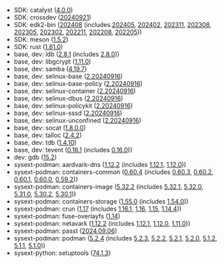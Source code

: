 - SDK: catalyst ([4.0.0](https://gitweb.gentoo.org/proj/catalyst.git/log/?h=4.0.0))
- SDK: crossdev ([20240921](https://gitweb.gentoo.org/proj/crossdev.git/log/?h=20240921))
- SDK: edk2-bin ([202408](https://github.com/tianocore/edk2/releases/tag/edk2-stable202408) (includes [202405](https://github.com/tianocore/edk2/releases/tag/edk2-stable202405), [202402](https://github.com/tianocore/edk2/releases/tag/edk2-stable202402), [202311](https://github.com/tianocore/edk2/releases/tag/edk2-stable202311), [202308](https://github.com/tianocore/edk2/releases/tag/edk2-stable202308), [202305](https://github.com/tianocore/edk2/releases/tag/edk2-stable202305), [202302](https://github.com/tianocore/edk2/releases/tag/edk2-stable202302), [202211](https://github.com/tianocore/edk2/releases/tag/edk2-stable202211), [202208](https://github.com/tianocore/edk2/releases/tag/edk2-stable202208), [202205](https://github.com/tianocore/edk2/releases/tag/edk2-stable202205)))
- SDK: meson ([1.5.2](https://github.com/mesonbuild/meson/commits/1.5.2/))
- SDK: rust ([1.81.0](https://blog.rust-lang.org/2024/09/05/Rust-1.81.0.html))
- base, dev: ldb ([2.8.1](https://gitlab.com/samba-team/samba/-/commit/6ca4df6374136d1d205de689618dc8fce5177d14) (includes [2.8.0](https://gitlab.com/samba-team/samba/-/commit/94f11c3c21bc3b8a34d376ab99becd2c6260af62)))
- base, dev: libgcrypt ([1.11.0](https://dev.gnupg.org/T7165))
- base, dev: samba ([4.19.7](https://gitlab.com/samba-team/samba/-/blob/bce5c475d12fb75619bc85d176bfd40420b4fce8/WHATSNEW.txt))
- base, dev: selinux-base ([2.20240916](https://github.com/SELinuxProject/refpolicy/releases/tag/RELEASE_2_20240916))
- base, dev: selinux-base-policy ([2.20240916](https://github.com/SELinuxProject/refpolicy/releases/tag/RELEASE_2_20240916))
- base, dev: selinux-container ([2.20240916](https://github.com/SELinuxProject/refpolicy/releases/tag/RELEASE_2_20240916))
- base, dev: selinux-dbus ([2.20240916](https://github.com/SELinuxProject/refpolicy/releases/tag/RELEASE_2_20240916))
- base, dev: selinux-policykit ([2.20240916](https://github.com/SELinuxProject/refpolicy/releases/tag/RELEASE_2_20240916))
- base, dev: selinux-sssd ([2.20240916](https://github.com/SELinuxProject/refpolicy/releases/tag/RELEASE_2_20240916))
- base, dev: selinux-unconfined ([2.20240916](https://github.com/SELinuxProject/refpolicy/releases/tag/RELEASE_2_20240916))
- base, dev: socat ([1.8.0.0](https://repo.or.cz/socat.git/blob/2da070164d454971d5c970b5278e645051f0d0f7:/CHANGES))
- base, dev: talloc ([2.4.2](https://gitlab.com/samba-team/samba/-/commit/f28966c1638806a5af1fa4e451b668af638491ce))
- base, dev: tdb ([1.4.10](https://gitlab.com/samba-team/samba/-/commit/5032ab712c6e9d6562cd10b1d840d2ee052d1d16))
- base, dev: tevent ([0.16.1](https://gitlab.com/samba-team/samba/-/commit/0ba05d5bbb1788b0b8cee26748bcda0c90c48baa) (includes [0.16.0](https://gitlab.com/samba-team/samba/-/commit/acd9248b13cba06d5b748f17aa9bc5d62079d9cc)))
- dev: gdb ([15.2](https://lists.gnu.org/archive/html/info-gnu/2024-09/msg00011.html))
- sysext-podman: aardvark-dns ([1.12.2](https://github.com/containers/aardvark-dns/releases/tag/v1.12.2) (includes [1.12.1](https://github.com/containers/aardvark-dns/releases/tag/v1.12.1), [1.12.0](https://github.com/containers/aardvark-dns/releases/tag/v1.12.0)))
- sysext-podman: containers-common ([0.60.4](https://github.com/containers/common/releases/tag/v0.60.4) (includes [0.60.3](https://github.com/containers/common/releases/tag/v0.60.3), [0.60.2](https://github.com/containers/common/releases/tag/v0.60.2), [0.60.1](https://github.com/containers/common/releases/tag/v0.60.1), [0.60.0](https://github.com/containers/common/releases/tag/v0.60.0), [0.59.2](https://github.com/containers/common/releases/tag/v0.59.2)))
- sysext-podman: containers-image ([5.32.2](https://github.com/containers/image/releases/tag/v5.32.2) (includes [5.32.1](https://github.com/containers/image/releases/tag/v5.32.1), [5.32.0](https://github.com/containers/image/releases/tag/v5.32.0), [5.31.0](https://github.com/containers/image/releases/tag/v5.31.0), [5.30.2](https://github.com/containers/image/releases/tag/v5.30.2), [5.30.1](https://github.com/containers/image/releases/tag/v5.30.1)))
- sysext-podman: containers-storage ([1.55.0](https://github.com/containers/storage/releases/tag/v1.55.0) (includes [1.54.0](https://github.com/containers/storage/releases/tag/v1.54.0)))
- sysext-podman: crun ([1.17](https://github.com/containers/crun/releases/tag/1.17) (includes [1.16.1](https://github.com/containers/crun/releases/tag/1.16.1), [1.16](https://github.com/containers/crun/releases/tag/1.16), [1.15](https://github.com/containers/crun/releases/tag/1.15), [1.14.4](https://github.com/containers/crun/releases/tag/1.14.4)))
- sysext-podman: fuse-overlayfs ([1.14](https://github.com/containers/fuse-overlayfs/releases/tag/v1.14))
- sysext-podman: netavark ([1.12.2](https://github.com/containers/netavark/releases/tag/v1.12.2) (includes [1.12.1](https://github.com/containers/netavark/releases/tag/v1.12.1), [1.12.0](https://github.com/containers/netavark/releases/tag/v1.12.0), [1.11.0](https://github.com/containers/netavark/releases/tag/v1.11.0)))
- sysext-podman: passt ([2024.09.06](https://archives.passt.top/passt-user/20240906171530.763b3179@elisabeth/T/#u))
- sysext-podman: podman ([5.2.4](https://github.com/containers/podman/releases/tag/v5.2.4) (includes [5.2.3](https://github.com/containers/podman/releases/tag/v5.2.3), [5.2.2](https://github.com/containers/podman/releases/tag/v5.2.2), [5.2.1](https://github.com/containers/podman/releases/tag/v5.2.1), [5.2.0](https://github.com/containers/podman/releases/tag/v5.2.0), [5.1.2](https://github.com/containers/podman/releases/tag/v5.1.2), [5.1.1](https://github.com/containers/podman/releases/tag/v5.1.1), [5.1.0](https://github.com/containers/podman/releases/tag/v5.1.0)))
- sysext-python: setuptools ([74.1.3](https://github.com/pypa/setuptools/blob/v74.1.3/NEWS.rst))
